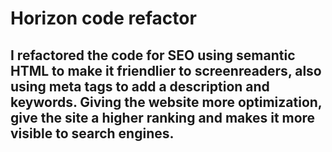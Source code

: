 # Horizon code refactor

## I refactored the code for SEO using semantic HTML to make it friendlier to screenreaders, also using meta tags to add a description and keywords. Giving the website more optimization, give the site a higher ranking and makes it more visible to search engines.

